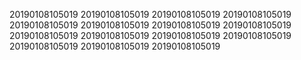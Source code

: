 20190108105019
20190108105019
20190108105019
20190108105019
20190108105019
20190108105019
20190108105019
20190108105019
20190108105019
20190108105019
20190108105019
20190108105019
20190108105019
20190108105019
20190108105019
